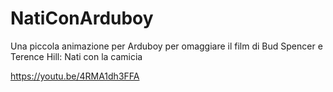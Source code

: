 # NatiConArduboy
Una piccola animazione per Arduboy per omaggiare il film di Bud Spencer e Terence Hill: Nati con la camicia


https://youtu.be/4RMA1dh3FFA
